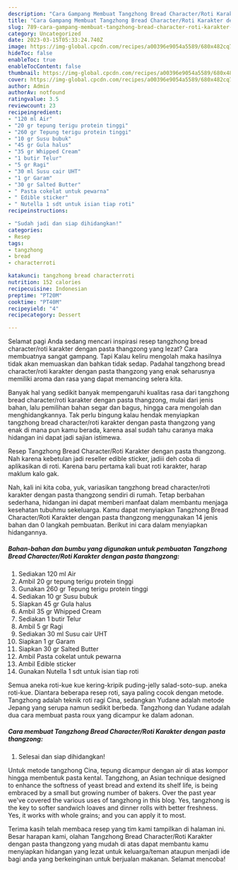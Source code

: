 ```yaml
---
description: "Cara Gampang Membuat Tangzhong Bread Character/Roti Karakter dengan pasta thangzong yang Lezat Sekali, Buat Buka Puasa Bisa Manjain Lidah"
title: "Cara Gampang Membuat Tangzhong Bread Character/Roti Karakter dengan pasta thangzong yang Lezat Sekali, Buat Buka Puasa Bisa Manjain Lidah"
slug: 789-cara-gampang-membuat-tangzhong-bread-character-roti-karakter-dengan-pasta-thangzong-yang-lezat-sekali-buat-buka-puasa-bisa-manjain-lidah
category: Uncategorized
date: 2023-03-15T05:33:24.740Z
image: https://img-global.cpcdn.com/recipes/a00396e9054a5589/680x482cq70/tangzhong-bread-characterroti-karakter-dengan-pasta-thangzong-foto-resep-utama.jpg
hideToc: false
enableToc: true
enableTocContent: false
thumbnail: https://img-global.cpcdn.com/recipes/a00396e9054a5589/680x482cq70/tangzhong-bread-characterroti-karakter-dengan-pasta-thangzong-foto-resep-utama.jpg
cover: https://img-global.cpcdn.com/recipes/a00396e9054a5589/680x482cq70/tangzhong-bread-characterroti-karakter-dengan-pasta-thangzong-foto-resep-utama.jpg
author: Admin
authorAv: notfound
ratingvalue: 3.5
reviewcount: 23
recipeingredient:
- "120 ml Air"
- "20 gr tepung terigu protein tinggi"
- "260 gr Tepung terigu protein tinggi"
- "10 gr Susu bubuk"
- "45 gr Gula halus"
- "35 gr Whipped Cream"
- "1 butir Telur"
- "5 gr Ragi"
- "30 ml Susu cair UHT"
- "1 gr Garam"
- "30 gr Salted Butter"
- " Pasta cokelat untuk pewarna"
- " Edible sticker"
- " Nutella 1 sdt untuk isian tiap roti"
recipeinstructions:

- "Sudah jadi dan siap dihidangkan!"
categories:
- Resep
tags:
- tangzhong
- bread
- characterroti

katakunci: tangzhong bread characterroti 
nutrition: 152 calories
recipecuisine: Indonesian
preptime: "PT20M"
cooktime: "PT40M"
recipeyield: "4"
recipecategory: Dessert

---
```



Selamat pagi Anda sedang mencari inspirasi resep tangzhong bread character/roti karakter dengan pasta thangzong yang lezat? Cara membuatnya sangat gampang. Tapi Kalau keliru mengolah maka hasilnya tidak akan memuaskan dan bahkan tidak sedap. Padahal tangzhong bread character/roti karakter dengan pasta thangzong yang enak seharusnya memiliki aroma dan rasa yang dapat memancing selera kita.


Banyak hal yang sedikit banyak mempengaruhi kualitas rasa dari tangzhong bread character/roti karakter dengan pasta thangzong, mulai dari jenis bahan, lalu pemilihan bahan segar dan bagus, hingga cara mengolah dan menghidangkannya. Tak perlu bingung kalau hendak menyiapkan tangzhong bread character/roti karakter dengan pasta thangzong yang enak di mana pun kamu berada, karena asal sudah tahu caranya maka hidangan ini dapat jadi sajian istimewa.

Resep Tangzhong Bread Character/Roti Karakter dengan pasta thangzong. Nah karena kebetulan jadi reseller edible sticker, jadiii deh coba di aplikasikan di roti. Karena baru pertama kali buat roti karakter, harap maklum kalo gak.


Nah, kali ini kita coba, yuk, variasikan tangzhong bread character/roti karakter dengan pasta thangzong sendiri di rumah. Tetap berbahan sederhana, hidangan ini dapat memberi manfaat dalam membantu menjaga kesehatan tubuhmu sekeluarga. Kamu dapat menyiapkan Tangzhong Bread Character/Roti Karakter dengan pasta thangzong menggunakan 14 jenis bahan dan 0 langkah pembuatan. Berikut ini cara dalam menyiapkan hidangannya.

<!--inarticleads1-->

##### Bahan-bahan dan bumbu yang digunakan untuk pembuatan Tangzhong Bread Character/Roti Karakter dengan pasta thangzong:

1. Sediakan 120 ml Air
1. Ambil 20 gr tepung terigu protein tinggi
1. Gunakan 260 gr Tepung terigu protein tinggi
1. Sediakan 10 gr Susu bubuk
1. Siapkan 45 gr Gula halus
1. Ambil 35 gr Whipped Cream
1. Sediakan 1 butir Telur
1. Ambil 5 gr Ragi
1. Sediakan 30 ml Susu cair UHT
1. Siapkan 1 gr Garam
1. Siapkan 30 gr Salted Butter
1. Ambil  Pasta cokelat untuk pewarna
1. Ambil  Edible sticker
1. Gunakan  Nutella 1 sdt untuk isian tiap roti


Semua aneka roti-kue kue kering-kripik puding-jelly salad-soto-sup. aneka roti-kue. Diantara beberapa resep roti, saya paling cocok dengan metode. Tangzhong adalah teknik roti ragi Cina, sedangkan Yudane adalah metode Jepang yang serupa namun sedikit berbeda. Tangzhong dan Yudane adalah dua cara membuat pasta roux yang dicampur ke dalam adonan. 

<!--inarticleads2-->

##### Cara membuat Tangzhong Bread Character/Roti Karakter dengan pasta thangzong:


1. Selesai dan siap dihidangkan!

Untuk metode tangzhong Cina, tepung dicampur dengan air di atas kompor hingga membentuk pasta kental. Tangzhong, an Asian technique designed to enhance the softness of yeast bread and extend its shelf life, is being embraced by a small but growing number of bakers. Over the past year we&#39;ve covered the various uses of tangzhong in this blog. Yes, tangzhong is the key to softer sandwich loaves and dinner rolls with better freshness. Yes, it works with whole grains; and you can apply it to most. 

Terima kasih telah membaca resep yang tim kami tampilkan di halaman ini. Besar harapan kami, olahan Tangzhong Bread Character/Roti Karakter dengan pasta thangzong yang mudah di atas dapat membantu kamu menyiapkan hidangan yang lezat untuk keluarga/teman ataupun menjadi ide bagi anda yang berkeinginan untuk berjualan makanan. Selamat mencoba!
